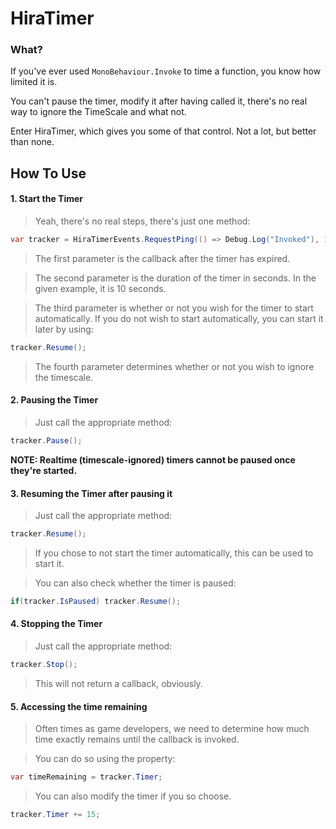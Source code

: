 ﻿# HiraTimer

### What?

If you've ever used ``MonoBehaviour.Invoke`` to time a function, you know how limited it is.

You can't pause the timer, modify it after having called it, there's no real way to ignore the TimeScale and what not.

Enter HiraTimer, which gives you some of that control. Not a lot, but better than none.

## How To Use

#### 1. Start the Timer

> Yeah, there's no real steps, there's just one method:
```c#
var tracker = HiraTimerEvents.RequestPing(() => Debug.Log("Invoked"), 10, true, false);
```

> The first parameter is the callback after the timer has expired.

> The second parameter is the duration of the timer in seconds. In the given example, it is 10 seconds.

> The third parameter is whether or not you wish for the timer to start automatically.
> If you do not wish to start automatically, you can start it later by using:
```c#
tracker.Resume();
```

> The fourth parameter determines whether or not you wish to ignore the timescale.

#### 2. Pausing the Timer

> Just call the appropriate method:
```c#
tracker.Pause();
```

**NOTE: Realtime (timescale-ignored) timers cannot be paused once they're started.**

#### 3. Resuming the Timer after pausing it

> Just call the appropriate method:
```c#
tracker.Resume();
```

> If you chose to not start the timer automatically, this can be used to start it.

> You can also check whether the timer is paused:
```c#
if(tracker.IsPaused) tracker.Resume();
```

#### 4. Stopping the Timer

> Just call the appropriate method:
```c#
tracker.Stop();
```

> This will not return a callback, obviously.

#### 5. Accessing the time remaining

> Often times as game developers, we need to determine how much time exactly remains until the callback is invoked.

> You can do so using the property:
```c#
var timeRemaining = tracker.Timer;
``` 

> You can also modify the timer if you so choose.
```c#
tracker.Timer += 15;
```